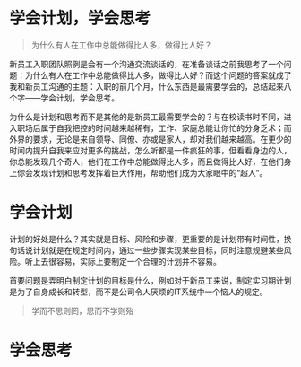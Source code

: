 学会计划，学会思考
================


>为什么有人在工作中总能做得比人多，做得比人好？

新员工入职团队照例是会有一个沟通交流谈话的，在准备谈话之前我思考了一个问题：为什么有人在工作中总能做得比人多，做得比人好？而这个问题的答案就成了我和新员工沟通的主题：入职的前几个月，什么东西是最需要学会的，总结起来八个字——学会计划，学会思考。

为什么是计划和思考而不是其他的是新员工最需要学会的？与在校读书时不同，进入职场后属于自我把控的时间越来越稀有，工作、家庭总能让你忙的分身乏术；而外界的要求，无论是来自领导、同僚、亦或是家人，却对我们越来越高。在更少的时间内提升自我来应对更多的挑战，怎么听都是一件疯狂的事，但看看身边的人，你总能发现几个奇人，他们在工作中总能做得比人多，而且做得比人好，在他们身上你会发现计划和思考发挥着巨大作用，帮助他们成为大家眼中的“超人”。

# 学会计划

计划的好处是什么？其实就是目标、风险和步骤，更重要的是计划带有时间性，换句话说计划就是在规定时间内，通过一些步骤实现某些目标，同时注意规避某些风险。听上去很容易，实际上要制定一个合理的计划并不容易。

首要问题是弄明白制定计划的目标是什么，例如对于新员工来说，制定实习期计划是为了自身成长和转型，而不是公司令人厌烦的IT系统中一个恼人的规定。

>学而不思则罔，思而不学则殆

# 学会思考
